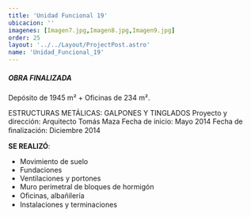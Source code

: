 ```yaml
---
title: 'Unidad Funcional 19'
ubicacion: ''
imagenes: [Imagen7.jpg,Imagen8.jpg,Imagen9.jpg]
order: 25
layout: '../../Layout/ProjectPost.astro'
name: 'Unidad_Funcional_19'
---
```

##### **OBRA FINALIZADA**

Depósito de 1945 m² + Oficinas de 234 m².

ESTRUCTURAS METÁLICAS:  GALPONES Y TINGLADOS
Proyecto y dirección:  Arquitecto Tomás Maza
Fecha de inicio: Mayo 2014
Fecha de ﬁnalización:  Diciembre 2014

**SE REALIZÓ**:
- Movimiento de suelo
- Fundaciones
- Ventilaciones y portones
- Muro perimetral de bloques de hormigón
- Oﬁcinas, albañilería
- Instalaciones y terminaciones